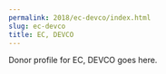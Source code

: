 ```yaml
---
permalink: 2018/ec-devco/index.html
slug: ec-devco
title: EC, DEVCO
---
```


Donor profile for EC, DEVCO goes here.
